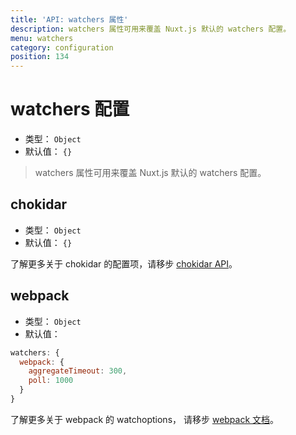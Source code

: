 ```yaml
---
title: 'API: watchers 属性'
description: watchers 属性可用来覆盖 Nuxt.js 默认的 watchers 配置。
menu: watchers
category: configuration
position: 134
---
```


# watchers 配置

- 类型： `Object`
- 默认值： `{}`

> watchers 属性可用来覆盖 Nuxt.js 默认的 watchers 配置。

## chokidar

- 类型： `Object`
- 默认值： `{}`

了解更多关于 chokidar 的配置项，请移步 [chokidar API](https://github.com/paulmillr/chokidar#api)。

## webpack

- 类型： `Object`
- 默认值：

```js
watchers: {
  webpack: {
    aggregateTimeout: 300,
    poll: 1000
  }
}
```

了解更多关于 webpack 的 watchoptions， 请移步 [webpack 文档](https://webpack.js.org/configuration/watch/#watchoptions)。
